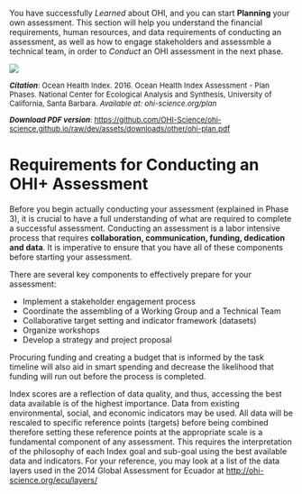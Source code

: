 You have successfully _Learned_ about OHI, and you can start **Planning** your own assessment. This section will help you understand the financial requirements, human resources, and data requirements of conducting an assessment, as well as how to engage stakeholders and assessmble a technical team, in order to _Conduct_ an OHI assessment in the next phase.

![](https://docs.google.com/drawings/d/1B-2WqhpBKzVmwEX5KFbqsrDOSksPU5oLrlZfIdH2lY4/pub?w=960&h=720)

<font size = "2">

_**Citation**_: Ocean Health Index. 2016. Ocean Health Index Assessment - Plan Phases. National Center for Ecological Analysis and Synthesis, University of California, Santa Barbara. _Available at: ohi-science.org/plan_

_**Download PDF version**_: https://github.com/OHI-Science/ohi-science.github.io/raw/dev/assets/downloads/other/ohi-plan.pdf

</font>



# Requirements for Conducting an OHI+ Assessment

Before you begin actually conducting your assessment (explained in Phase 3), it is crucial to have a full understanding of what are required to complete a successful assessment. Conducting an assessment is a labor intensive process that requires **collaboration, communication, funding, dedication and data**. It is imperative to ensure that you have all of these components before starting your assessment.

There are several key components to effectively prepare for your assessment:
- Implement a stakeholder engagement process
- Coordinate the assembling of a Working Group and a Technical Team
- Collaborative target setting and indicator framework (datasets)
- Organize workshops
- Develop a strategy and project proposal

Procuring funding and creating a budget that is informed by the task timeline will also aid in smart spending and decrease the likelihood that funding will run out before the process is completed.

Index scores are a reflection of data quality, and thus, accessing the best data available is of the highest importance. Data from existing environmental, social, and economic indicators may be used. All data will be rescaled to specific reference points (targets) before being combined therefore setting these reference points at the appropriate scale is a fundamental component of any assessment. This requires the interpretation of the philosophy of each Index goal and sub-goal using the best available data and indicators. For your reference, you may look at a list of the data layers used in the 2014 Global Assessment for Ecuador at http://ohi-science.org/ecu/layers/
